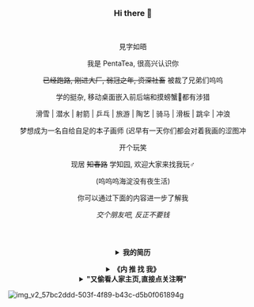 <br>
<h3 align="center">Hi there 👋</h3>
<br>
<p align="center">見字如晤</p>
<p align="center">我是 PentaTea, 很高兴认识你</p>
<p align="center"><del>已经跑路, 刚进大厂, 弱冠之年, 资深社畜</del> 被裁了兄弟们呜呜</p>
<p align="center">学的挺杂, 移动桌面嵌入前后端和摸螃蟹🦀都有涉猎</p>
<p align="center">滑雪 | 潜水 | 射箭 | 乒乓 | 旅游 | 陶艺 | 骑马 | 滑板 | 跳伞 | 冲浪</p>
<p align="center">梦想成为一名自给自足的本子画师 (迟早有一天你们都会对着我画的涩图冲</p>
<p align="center">开个玩笑</p>
<p align="center">现居 <del>知春路</del> 学知园, 欢迎大家来找我玩♂</p>
<p align="center">(呜呜呜海淀没有夜生活)</p>
<p align="center">你可以通过下面的内容进一步了解我</p>
<p align="center"><i>交个朋友吧, 反正不要钱</i></p>
<h1></h1>
<br>
<details>
<summary align="center"><b>我的简历</b></summary><br>

# 个人简历 <img src="https://img.shields.io/badge/Vue.js-35495E?style=for-the-badge&logo=vuedotjs&logoColor=4FC08D" alt="" align="right" height="41"> <img src="https://img.shields.io/badge/Vite-B73BFE?style=for-the-badge&logo=vite&logoColor=FFD62E" alt="" align="right" height="41"> <img src="https://img.shields.io/badge/TypeScript-007ACC?style=for-the-badge&logo=typescript&logoColor=white" alt="" align="right" height="41">

__快速了解:__
- 五茶 / 男 / 2001
- 上海 / 或者远程
- 21岁时 高中学历 特批进入字节 / 飞书团队 / 两年
- 本科主动退学 / 福建理工大学 物联网工程 2019 级=
- 期望职位：前端开发工程师 / 全栈工程师 / UX设计 / 产品总监 `(但是这篇简历是for前端的啦)`

## 联系方式

- WeChat：PentaTea
- Email：PentaTea@qq.com
- Github：[https://github.com/PentaTea](https://github.com/PentaTea)

## 工作履历
  
### `全职` 北京字节跳动科技有限公司 ── 高级前端开发工程师 - 飞书 (2022/05 - 2024/04)

1. 飞书词典 __前端业务 owner & main contact__
2. 承接词典在 __飞书文档__ 侧的所有需求迭代, 以及公司其他业务中的开放平台需求
4. 负责团队多业务的 __工程建设__, focus 在 __架构设计, 团队效率, 交付质量, 性能与监控等__

影响: 
1. 产品迭代: `指标保密不能说啊`
2. 质量建设:
   - 识别损耗, 制订落地规范与班车制度, 搭建自动化与审批卡点, 培养外包人力
   - 质量左移, 建设质量周报, 归因和跟踪等
   - 从 0 搭建前端 SLA 体系, 设计埋点, 建立大盘监控报警
   - 🍰 成果:
     - 发版人力: 每周 1~2天 -> 0天
     - 报警流程翻新, MTTI 15分钟以上 -> 3分钟以内
     - 季度严重 bug 率从 25% 降低到 4% (1年内)
     - 半年周期线上事故: 7个 -> 1个 (1.5年内)
  3. 架构优化
     - 优化封装, 代码和类型自动生成, 节省存量代码超 7000 行, 降低飞书文档核心首屏体积 30kB (总量 50kB 级别)


### `全职` 山东旭兴网络科技有限公司 ── 前端开发工程师 (2021/06 - 2022/04)

1. 负责济南分公司所有 web 前端和 uniapp 的基础架构设计，推动新技术落地
2. 维护开发和组织管理公司后台，大屏，小程序，桌面端现有项目，保障团队交付质量和效率
3. 负责新技术的研究，复杂需求技术难点的攻关，提升现有架构稳定性
4. 负责进行前端技术培训并组织分享，提高部门整体技术水平和知识储备，帮助新人顺利 Landing
5. 从 0 编写公司级别前端开发规范文档，[前端组件库和文档](https://document.sdxxtop.com/packages/01.UniList.html)

### `实习` 深圳大疆创新科技有限公司 ── robomaster 嵌入式开发 (2019/07 - 2019/08) (2019/01 - 2019/02)

1. 构建了步兵机器人的__控制学计算与指令控制系统__
2. 实现了基于 ROS 和 FreeRTOS 的控制自动化
3. 提出了纸杯投放器的整体__机械设计__，并参与诸多组件的建模

## 项目和作品

### `工作` 飞书词典

wip...

### `开源` 基于 vite-vue3 的 uniapp 脚手架

repo: https://github.com/4chao/preset

- 搭建项目架构，编写 readme
- 编写 vite plugin 构建各种语法糖，方便使用
  
### `创业` 思潮：直播创作开源协作平台

框架选型：uniapp/vue2, TypeScript 以及 GraphQL 相关工具链

影响：
- 制订团队代码提交规范和分支开发流程
- 搭建了基于 uniapp 的开发脚手架和 GraphQL 的自动化工具链，解决了 vue2 在 TS 环境中使用 GraphQL 缺少语法提示和高亮的问题
- 移植开源的 marktext 编辑器到移动端，并通过 renderjs 引入至 uniapp, 实现了跨端的图片选择，格式工具栏，增删缩进，自动保存等功能
- 在 uniapp renderjs 环境中使用 CSS Paint API 实现元素的超椭圆轮廓属性，并通过 Scss 实现了跨端适配



### 其他

- `工作` 临沂智慧校园平台 - 前端负责人
- `工作` 组织部亲商兴企服务平台 - 前端负责人
- `创业` 且论：对标知乎的问答平台
- `开源` 基于 nodeJS 的 qq 机器人
- `开源` vuepress 音乐插件
- `开源` vscode 的 picGo 本地保存插件
- 增强现实眼镜
- 微型嵌入式任务调度器
- ...

## 技术能力

> 1. 了解：偶尔使用，懂得基本原理和大致开发流程，需要查 doc
> 2. 熟悉：经常使用，但缺乏沉淀
> 3. 熟练掌握：大量使用，能够灵活地应用在开发中
> 4. 精通：了解原理，动手重写过实现代码

- __有扎实的前端基础__，熟练使用 HTML5,CSS3 进行页面布局，熟练使用预编译器如 Pug/Sass/Stylus, 熟练掌握 JavaScript 和 TypeScript 语言，熟练掌握 ES6, 关注 ESNext 新语法，熟悉 w3c 标准和 HTML 语义化
- __具备前端工程化能力__，熟练使用 Node.js 脱离浏览器环境进行开发，掌握 cjs, es6 的模块封装，转换和兼容，熟练使用和发布 npm 包，熟练使用 npm, yarn, pnpm 进行依赖管理，掌握 monorepo 策略和开发流程
- __拥有较深的前端技术栈__，__精通 Vue__, 读过 Vue 源码，懂得 vdom 设计 / 解释 / 渲染原理，精通 Vue3 composition-api 设计和理念，熟练掌握 Vuex, Vue-Router, VueUse 等 Vue 系开发工具，熟练掌握 React, jQuery, snabbdom 等框架，熟练掌握 Webpack, Vite 及其 plugin 开发，熟悉 rollup, esbuild, gulp 等构建工具，熟练掌握 Jest, Mocha 等单元测试框架
- __掌握前后端分离的开发模式__，熟练掌握 RESTful 和 GraphQL 接口风格进行数据请求，并搭建过跨端 GraphQL 的自动化开发工具链，能够熟练掌握对接 Serverless 云函数
- __具备跨平台的前端开发能力__，精通 uniapp 并掌握其原生插件开发技术，熟练掌握跨端产品全流程解决方案。熟练掌握 SwiftUI iOS 原生, 熟练掌握 Electron 框架，了解 Flutter 框架
- __拥有前端产品级架构设计能力__，经常进行团队、项目适用的脚手架搭建，CI/CD, 版本管理和发布的流程设计。有容灾，埋点，监控，兼容，优化，中台与组件库等大型项目架构的建设经验
- __具备后端开发能力__，熟练掌握 UniCloud 进行 Serverless 开发，熟练掌握云函数，云数据库，JQL 等技术。了解使用过 NestJS, Java Spring, Python Bottle 框架，熟悉 SQL 语言并使用过 MySQL 和 MongoDB 数据库
- __掌握计算机基础技能__，掌握数据结构和算法知识，精通正则，熟悉密码学相关知识
- __追求代码质量与设计__，熟练掌握和灵活运用设计模式。懂得代码设计的重要性，遵守代码规范。熟练使用 eslint, prettier 等工具进行代码质量检查，主导团队代码规范，掌握 OOP 和 FP 的思想，熟练使用 RxJS 进行流操作
- __具备团队协作能力__，熟练掌握 Git 版本管理，熟练适用 bisect, rebase, detached HEAD, cherry-pick 等高级操作，经常制订团队分支开发规范，通过 husky, commitlint, lint-staged 等工具进行提交规范，掌握 UML 图表
- __具备产品设计能力__，熟练掌握 Figma, Adobe XD 进行原型和 UX 设计，熟练掌握 PS, Procreate, Shapr3D 等软件进行草图绘制，熟悉 Blender, fusion 360, keyShot 等软件进行产品建模，3D打印和渲染
- __有非 web 开发能力__，熟练掌握 C, C++, Rust 语言以及 PCB 设计和单片机嵌入式开发，熟练掌握 Swift, Python，了解 Java, Go 语言
- __掌握服务器运维技能__，熟悉 Linux/Unix 的基本操作和开发环境，了解 docker, pm2, NGINX, Caddy 等工具的使用
- 日常开发使用 MacOS, 编辑器使用 VSCode 或 Vim

## 自我评价

- 拥有两年嵌入式接单经验，四年前端接单和工作经验，拥有从零构建产品的能力
- 拥有优异的自学能力和自驱能力
- 代码洁癖患者，经常运用设计模式，写单元测试，追求代码优雅，简洁，高可用/可读性
- 多次在工作中担任项目负责人，拥有较强的人际交往能力，与同事相处融洽。
- 涉猎广泛，使用过多种开发语言，具备与各领域同事交流讨论的能力

综上，本人可以胜任较高难度的项目研发，进行项目架构和管理，拥有对技术的追求，年龄够小能力够强，可以满足多维度的工作需求。

## 附：主动退学原因

本人看中专业优势，2019 年入学福建工程学院物联网专业。但由于物联网是学校新开专业，教学水平相对较弱。本人当时已经有实习和接单的经验，去向学校申请相关课程的免修，学校以"没有先例"为由拒绝。再加上班级没有什么学习氛围，本人不想浪费时间，经父母同意后主动休学。

休学两年内本人有过自由职业，创业和就业经历，入职旭兴网络科技有限公司后休学期限到期，主动办理退学。

## 致谢

- 感谢您花时间阅读我的简历，期待能有机会和您共事。

<br></details>
<details>
<summary align="center"><b>《内 推 找 我》</b></summary><br>
<div align="center"><b>和优秀的人，做有挑战的事</b></div>
<div align="center"><b>(虽然被裁了, 但是我还有很多好同事, 内推快来找我!!!)</b></div>
</details>
<details>
<summary align="center"><b>"又偷看人家主页,直接点关注啊"</b></summary><br>
<div align="center"><img src="https://user-images.githubusercontent.com/26431026/167385898-1fecf0ad-8560-4e31-bcf1-5df5ba2842f1.png"></div>
</details>

![img_v2_57bc2ddd-503f-4f89-b43c-d5b0f061894g](https://github.com/PentaTea/PentaTea/assets/26431026/c23f5108-c4e8-4485-aea4-8361f5f42bdf)
